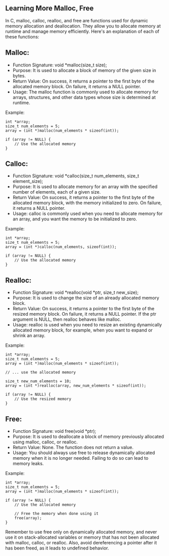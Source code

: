 ## Learning More Malloc, Free
In C, malloc, calloc, realloc, and free are functions used for dynamic memory allocation and deallocation. They allow you to allocate memory at runtime and manage memory efficiently. Here's an explanation of each of these functions:

## Malloc:

* Function Signature: void *malloc(size_t size);
* Purpose: It is used to allocate a block of memory of the given size in bytes.
* Return Value: On success, it returns a pointer to the first byte of the allocated memory block. On failure, it returns a NULL pointer.
* Usage: The malloc function is commonly used to allocate memory for arrays, structures, and other data types whose size is determined at runtime.

Example:

	int *array;
	size_t num_elements = 5;
	array = (int *)malloc(num_elements * sizeof(int));

	if (array != NULL) {
		// Use the allocated memory
	}
## Calloc:

* Function Signature: void *calloc(size_t num_elements, size_t element_size);
* Purpose: It is used to allocate memory for an array with the specified number of elements, each of a given size.
* Return Value: On success, it returns a pointer to the first byte of the allocated memory block, with the memory initialized to zero. On failure, it returns a NULL pointer.
* Usage: calloc is commonly used when you need to allocate memory for an array, and you want the memory to be initialized to zero.

Example:

	int *array;
	size_t num_elements = 5;
	array = (int *)calloc(num_elements, sizeof(int));

	if (array != NULL) {
		// Use the allocated memory
	}
## Realloc:

* Function Signature: void *realloc(void *ptr, size_t new_size);
* Purpose: It is used to change the size of an already allocated memory block.
* Return Value: On success, it returns a pointer to the first byte of the resized memory block. On failure, it returns a NULL pointer. If the ptr argument is NULL, then realloc behaves like malloc.
* Usage: realloc is used when you need to resize an existing dynamically allocated memory block, for example, when you want to expand or shrink an array.

Example:

	int *array;
	size_t num_elements = 5;
	array = (int *)malloc(num_elements * sizeof(int));

	// ... use the allocated memory

	size_t new_num_elements = 10;
	array = (int *)realloc(array, new_num_elements * sizeof(int));

	if (array != NULL) {
		// Use the resized memory
	}
## Free:

* Function Signature: void free(void *ptr);
* Purpose: It is used to deallocate a block of memory previously allocated using malloc, calloc, or realloc.
* Return Value: None. The function does not return a value.
* Usage: You should always use free to release dynamically allocated memory when it is no longer needed. Failing to do so can lead to memory leaks.

Example:

	int *array;
	size_t num_elements = 5;
	array = (int *)malloc(num_elements * sizeof(int));

	if (array != NULL) {
		// Use the allocated memory

		// Free the memory when done using it
		free(array);
	}

Remember to use free only on dynamically allocated memory, and never use it on stack-allocated variables or memory that has not been allocated with malloc, calloc, or realloc. Also, avoid dereferencing a pointer after it has been freed, as it leads to undefined behavior.

